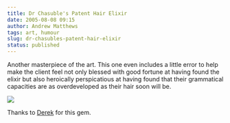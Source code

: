 ```yaml
---
title: Dr Chasuble's Patent Hair Elixir
date: 2005-08-08 09:15
author: Andrew Matthews
tags: art, humour
slug: dr-chasubles-patent-hair-elixir
status: published
---
```


Another masterpiece of the art. This one even includes a little error to help
make the client feel not only blessed with good fortune at having found the
elixir but also heroically perspicatious at having found that their grammatical
capacities are as overdeveloped as their hair soon will be.

[![](http://photos1.blogger.com/blogger/6860/929/320/chasuble.jpg)](http://photos1.blogger.com/blogger/6860/929/1600/chasuble.jpg)

Thanks to [Derek](http://derekmatthews.dyndns.org) for this gem.
